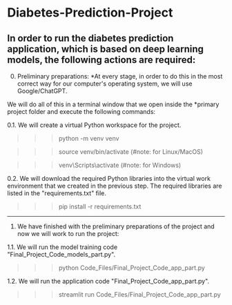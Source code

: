 # Diabetes-Prediction-Project

In order to run the diabetes prediction application, which is based on deep learning models, the following actions are required:
--------------------

0. Preliminary preparations:
*At every stage, in order to do this in the most correct way for our computer's operating system, we will use Google/ChatGPT.

We will do all of this in a terminal window that we open inside the *primary project folder and execute the following commands:

0.1. We will create a virtual Python workspace for the project.
>>> python -m venv venv

>>> source venv/bin/activate (#note: for Linux/MacOS)

>>> venv\Scripts\activate (#note: for Windows)

0.2. We will download the required Python libraries into the virtual work environment that we created in the previous step.
The required libraries are listed in the "requirements.txt" file.
>>> pip install -r requirements.txt
--------------------

1. We have finished with the preliminary preparations of the project and now we will work to run the project:

1.1. We will run the model training code "Final_Project_Code_models_part.py".
>>> python Code_Files/Final_Project_Code_app_part.py

1.2. We will run the application code "Final_Project_Code_app_part.py".
>>> streamlit run Code_Files/Final_Project_Code_app_part.py
